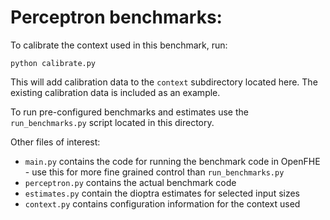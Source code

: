 # Perceptron benchmarks:

To calibrate the context used in this benchmark, run:

```
python calibrate.py
```

This will add calibration data to the `context` subdirectory located here.  The existing calibration data is included as an example.

To run pre-configured benchmarks and estimates use the `run_benchmarks.py` script located in this directory.

Other files of interest:

- `main.py` contains the code for running the benchmark code in OpenFHE - use this for more fine grained control than `run_benchmarks.py`
- `perceptron.py` contains the actual benchmark code
- `estimates.py`  contain the dioptra estimates for selected input sizes
- `context.py` contains configuration information for the context used



